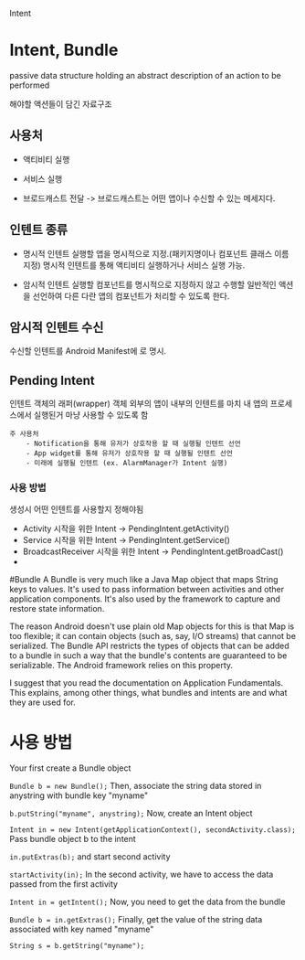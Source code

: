 Intent

# Intent, Bundle
passive data structure holding an abstract description of an action to be performed

해야할 액션들이 담긴 자료구조

## 사용처
- 액티비티 실행

- 서비스 실행

- 브로드캐스트 전달
  -> 브로드캐스트는 어떤 앱이나 수신할 수 있는 메세지다.
  
  
## 인텐트 종류
- 명시적 인텐트 
    실행할 앱을 명시적으로 지정.(패키지명이나 컴포넌트 클래스 이름 지정)
    명시적 인텐트를 통해 액티비티 실행하거나 서비스 실행 가능.
    
- 암시적 인텐트
    실행할 컴포넌트를 명시적으로 지정하지 않고 수행할 일반적인 액션을 선언하여 다른 다란 앱의 컴포넌트가 처리할 수 있도록 한다.
    
    
    
## 암시적 인텐트 수신
수신할 인텐트를 Android Manifest에 <intent-filter>로 명시.


## Pending Intent
인텐트 객체의 래퍼(wrapper) 객체
외부의 앱이 내부의 인텐트를 마치 내 앱의 프로세스에서 실행된거 마냥 사용할 수 있도록 함

    주 사용처
        - Notification을 통해 유저가 상호작용 할 때 실행될 인텐트 선언
        - App widget를 통해 유저가 상호작용 할 때 실행될 인텐트 선언
        - 미래에 실행될 인텐트 (ex. AlarmManager가 Intent 실행)
        
        
### 사용 방법
생성시 어떤 인텐트를 사용할지 정해야됨

- Activity 시작을 위한 Intent -> PendingIntent.getActivity()
- Service 시작을 위한 Intent -> PendingIntent.getService()
- BroadcastReceiver 시작을 위한 Intent -> PendingIntent.getBroadCast()
- 

#Bundle
A Bundle is very much like a Java Map object that maps String keys to values. It's used to pass information between activities and other application components. It's also used by the framework to capture and restore state information.

The reason Android doesn't use plain old Map objects for this is that Map is too flexible; it can contain objects (such as, say, I/O streams) that cannot be serialized. The Bundle API restricts the types of objects that can be added to a bundle in such a way that the bundle's contents are guaranteed to be serializable. The Android framework relies on this property.

I suggest that you read the documentation on Application Fundamentals. This explains, among other things, what bundles and intents are and what they are used for.

# 사용 방법
Your first create a Bundle object

`Bundle b = new Bundle();`
Then, associate the string data stored in anystring with bundle key "myname"

`b.putString("myname", anystring);`
Now, create an Intent object

`Intent in = new Intent(getApplicationContext(), secondActivity.class);`
Pass bundle object b to the intent

`in.putExtras(b);`
and start second activity

`startActivity(in);`
In the second activity, we have to access the data passed from the first activity

`Intent in = getIntent();`
Now, you need to get the data from the bundle

`Bundle b = in.getExtras();`
Finally, get the value of the string data associated with key named "myname"

`String s = b.getString("myname");`









